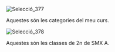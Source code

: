 ![Selecció_377](https://user-images.githubusercontent.com/114162327/205095946-d295bddd-9f4b-480a-b610-6e81202730d0.png)

Aquestes són les categories del meu curs.

![Selecció_378](https://user-images.githubusercontent.com/114162327/205096058-1a31537c-0eda-4372-8877-53cdfce9ff11.png)

Aquestes són les classes de 2n de SMX A.
